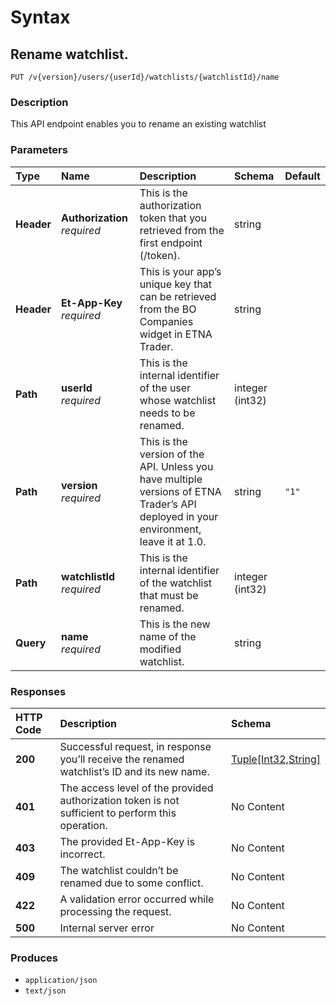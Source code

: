 # Syntax

## Rename watchlist.

```text
PUT /v{version}/users/{userId}/watchlists/{watchlistId}/name
```

### Description

This API endpoint enables you to rename an existing watchlist

### Parameters

| Type | Name | Description | Schema | Default |
| :--- | :--- | :--- | :--- | :--- |
| **Header** | **Authorization**   _required_ | This is the authorization token that you retrieved from the first endpoint \(/token\). | string |  |
| **Header** | **Et-App-Key**   _required_ | This is your app’s unique key that can be retrieved from the BO Companies widget in ETNA Trader. | string |  |
| **Path** | **userId**   _required_ | This is the internal identifier of the user whose watchlist needs to be renamed. | integer \(int32\) |  |
| **Path** | **version**   _required_ | This is the version of the API. Unless you have multiple versions of ETNA Trader’s API deployed in your environment, leave it at 1.0. | string | `"1"` |
| **Path** | **watchlistId**   _required_ | This is the internal identifier of the watchlist that must be renamed. | integer \(int32\) |  |
| **Query** | **name**   _required_ | This is the new name of the modified watchlist. | string |  |

### Responses

| HTTP Code | Description | Schema |
| :--- | :--- | :--- |
| **200** | Successful request, in response you’ll receive the renamed watchlist’s ID and its new name. | [Tuple\[Int32,String\]](watchlists_editwatchlistname.md#tuple-int32-string) |
| **401** | The access level of the provided authorization token is not sufficient to perform this operation. | No Content |
| **403** | The provided Et-App-Key is incorrect. | No Content |
| **409** | The watchlist couldn’t be renamed due to some conflict. | No Content |
| **422** | A validation error occurred while processing the request. | No Content |
| **500** | Internal server error | No Content |

### Produces

* `application/json`
* `text/json`

